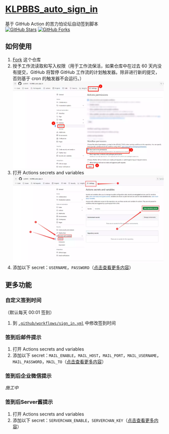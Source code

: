 # [KLPBBS_auto_sign_in](https://github.com/xyz8848/KLPBBS_auto_sign_in)
基于 GitHub Action 的苦力怕论坛自动签到脚本  
[![GitHub Stars](https://img.shields.io/github/stars/xyz8848/KLPBBS_auto_sign_in)](https://github.com/xyz8848/KLPBBS_auto_sign_in/stargazers)
[![GitHub Forks](https://img.shields.io/github/forks/xyz8848/KLPBBS_auto_sign_in)](https://github.com/xyz8848/KLPBBS_auto_sign_in/network/members)

## 如何使用

1. [Fork](https://github.com/xyz8848/KLPBBS_auto_sign_in/fork) 这个仓库
2. 授予工作流读取和写入权限（用于工作流保活，如果仓库中在过去 60 天内没有提交，GitHub 将暂停 GitHub 工作流的计划触发器。除非进行新的提交，否则基于 cron 的触发器不会运行。）
![step2.webp](img/step2.webp)
3. 打开 Actions secrets and variables  
![step3.webp](img/step3.webp)
4. 添加以下 secret：`USERNAME`，`PASSWORD`（[点击查看更多内容](https://github.com/xyz8848/KLPBBS_auto_sign_in/blob/main/docs/secrets.md)）

## 更多功能
### 自定义签到时间
（默认每天 00:01 签到）
1. 到 [`.github/workflows/sign_in.yml`](.github/workflows/sign_in.yml) 中修改签到时间

### 签到后邮件提示
1. 打开 Actions secrets and variables
2. 添加以下 secret：`MAIL_ENABLE`，`MAIL_HOST`，`MAIL_PORT`，`MAIL_USERNAME`，`MAIL_PASSWORD`，`MAIL_TO`（[点击查看更多内容](https://github.com/xyz8848/KLPBBS_auto_sign_in/blob/main/docs/secrets.md)）

### 签到后企业微信提示
_施工中_

### 签到后Server酱提示
1. 打开 Actions secrets and variables
2. 添加以下 secret：`SERVERCHAN_ENABLE`，`SERVERCHAN_KEY`（[点击查看更多内容](https://github.com/xyz8848/KLPBBS_auto_sign_in/blob/main/docs/secrets.md)）
